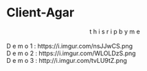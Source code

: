 # Client-Agar
<center> t h i s  r i p  b y  m e </center><br>
D e m o 1 : https://i.imgur.com/nsJJwCS.png<br>
D e m o 2 : https://i.imgur.com/WLOLDzS.png<br>
D e m o 3 : http://i.imgur.com/tvLU9tZ.png <br>
